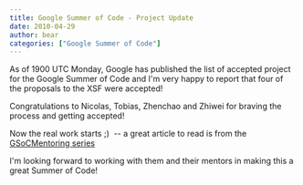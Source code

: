 ```yaml
---
title: Google Summer of Code - Project Update
date: 2010-04-29
author: bear
categories: ["Google Summer of Code"]
---
```


As of 1900 UTC Monday, Google has published the list of accepted project for the Google Summer of Code and I'm very happy to report that four of the proposals to the XSF were accepted!

Congratulations to Nicolas, Tobias, Zhenchao and Zhiwei for braving the process and getting accepted!

Now the real work starts ;)  -- a great article to read is from the [GSoCMentoring series](http://en.flossmanuals.net/GSoCMentoring/MindtheGap)

I'm looking forward to working with them and their mentors in making this a great Summer of Code!
